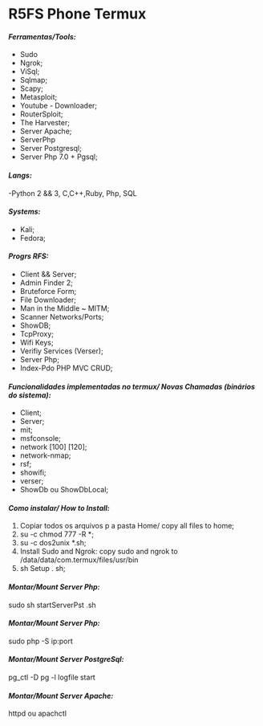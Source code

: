 # **R5FS Phone Termux**
#### **_Ferramentas/Tools:_**
* Sudo
* Ngrok;
* ViSql;
* Sqlmap;
* Scapy;
* Metasploit;
* Youtube - Downloader;
* RouterSploit;
* The Harvester;
* Server Apache;
* ServerPhp 
* Server Postgresql;
* Server Php 7.0 + Pgsql;

#### **_Langs:_**
-Python 2 && 3, C,C++,Ruby, Php, SQL

#### **_Systems:_**
* Kali;
* Fedora;

#### **_Progrs RFS:_**
* Client && Server;
* Admin Finder 2;
* Bruteforce Form;
* File Downloader;
* Man in the Middle ~ MITM;
* Scanner Networks/Ports;
* ShowDB;
* TcpProxy;
* Wifi Keys;
* Verifiy Services (Verser);
* Server Php;
* Index-Pdo PHP MVC CRUD;

#### **_Funcionalidades implementadas no termux/ Novas Chamadas (binários do sistema):_**
* Client;
* Server;
* mit;
* msfconsole;
* network [100] [120];
* network-nmap;
* rsf;
* showifi;
* verser;
* ShowDb ou ShowDbLocal;

#### **_Como instalar/ How to Install:_**
1. Copiar todos os arquivos p a pasta Home/ copy all files to home;
1. su -c chmod 777 -R *;
1. su -c dos2unix *.sh;
1. Install Sudo and Ngrok: copy sudo and ngrok to /data/data/com.termux/files/usr/bin 
1. sh Setup . sh;

#### **_Montar/Mount Server Php:_**
 sudo sh startServerPst .sh

#### **_Montar/Mount Server Php:_**
 sudo php -S ip:port 
 
#### **_Montar/Mount Server PostgreSql:_**
pg_ctl -D pg -l logfile start

#### **_Montar/Mount Server Apache:_**
 httpd ou apachctl
